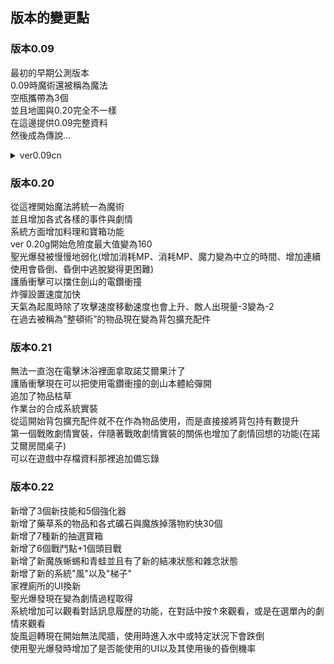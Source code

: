 <h2>版本的變更點</h2>

### 版本0.09

最初的早期公測版本<br>
0.09時魔術還被稱為魔法<br>
空瓶攜帶為3個<br>
並且地圖與0.20完全不一樣<br>
在這邊提供0.09完整資料<br>
然後成為傳說…

<details>
  <summary>ver0.09cn</summary>
  
![ver0.09](../../../assets/images/wiki/other/update_points/ver0.09.png)
  
| 地點 | 物品名 | 備註  |
|---|---|---|
| A | 血蘋果x3 | 採集  |
| B | 血蘋果x3 | 採集  |
| C | 血櫻桃x3 | 採集  |
| D | 能量球 | 魔法  |
| E | 活力軟糖x10 | ”穿林日光之庭”戰鬥後報酬  |
| F | 魔力軟糖x10 | ”原本想實裝蘑菇人的地方”戰鬥後報酬  |
| G | 聖光爆發 | ”黄昏驟雨”戰鬥後報酬、魔法  |
| H | 禁忌的蘋果x3 | ”迷途者”戰鬥後報酬  |
| I | 整頓術x3 | ”黄昏驟雨的隱藏房間”  |
| J | 恩惠的生命之符 |   |
| K | 150G |   |
| L | 球型炸彈 | 魔女的雑貨店（預定地）、魔法  |
| M | 禁忌的蘋果x1 | ”鳥籠”戰鬥後報酬  |
| N | 生命瓶x5 |  |

</details>

### 版本0.20

從這裡開始魔法將統一為魔術<br>
並且增加各式各樣的事件與劇情<br>
系統方面增加料理和寶箱功能<br>
ver 0.20g開始危險度最大值變為160<br>
聖光爆發被慢慢地弱化(增加消耗MP、消耗MP、魔力變為中立的時間、增加連續使用會昏倒、昏倒中逃脫變得更困難)<br>
護盾衝擊可以擋住劍山的電鑽衝撞<br>
炸彈設置速度加快<br>
天氣為起風時除了攻擊速度移動速度也會上升、敵人出現量-3變為-2<br>
在過去被稱為”整頓術”的物品現在變為背包擴充配件

### 版本0.21

無法一直泡在電擊沐浴裡面拿取諾艾爾果汁了<br>
護盾衝擊現在可以把使用電鑽衝撞的劍山本體給彈開<br>
追加了物品枯草<br>
作業台的合成系統實裝<br>
從這開始背包擴充配件就不在作為物品使用，而是直接接將背包持有數提升<br>
第一個戰敗劇情實裝，伴隨著戰敗劇情實裝的關係也增加了劇情回想的功能(在諾艾爾房間桌子)<br>
可以在遊戲中存檔資料那裡追加備忘錄

### 版本0.22

新增了3個新技能和5個強化器<br>
新增了藥草系的物品和各式礦石與魔族掉落物約快30個<br>
新增了7種新的抽選寶箱<br>
新增了6個戰鬥點+1個頭目戰<br>
新增了新魔族蜥蜴和青蛙並且有了新的結凍狀態和雜念狀態<br>
新增了新的系統"風"以及"梯子"<br>
家裡廁所的UI換新<br>
聖光爆發現在變為劇情過程取得<br>
系統增加可以觀看對話訊息履歷的功能，在對話中按↑來觀看，或是在選單內的劇情來觀看<br>
旋風迴轉現在開始無法爬牆，使用時進入水中或特定狀況下會跌倒<br>
使用聖光爆發時增加了是否能使用的UI以及其使用後的昏倒機率
